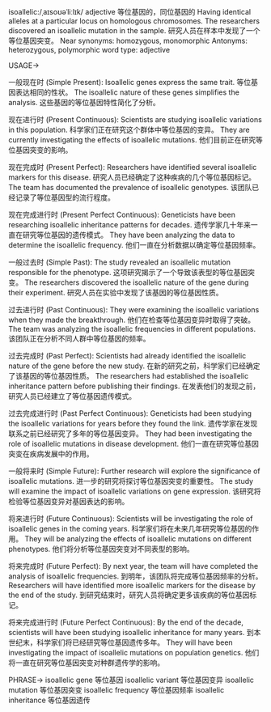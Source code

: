 isoallelic:/ˌaɪsoʊəˈliːlɪk/
adjective
等位基因的，同位基因的
Having identical alleles at a particular locus on homologous chromosomes.
The researchers discovered an isoallelic mutation in the sample. 研究人员在样本中发现了一个等位基因突变。
Near synonyms: homozygous, monomorphic
Antonyms: heterozygous, polymorphic
word type: adjective


USAGE->

一般现在时 (Simple Present):
Isoallelic genes express the same trait. 等位基因表达相同的性状。
The isoallelic nature of these genes simplifies the analysis. 这些基因的等位基因特性简化了分析。

现在进行时 (Present Continuous):
Scientists are studying isoallelic variations in this population. 科学家们正在研究这个群体中等位基因的变异。
They are currently investigating the effects of isoallelic mutations. 他们目前正在研究等位基因突变的影响。

现在完成时 (Present Perfect):
Researchers have identified several isoallelic markers for this disease. 研究人员已经确定了这种疾病的几个等位基因标记。
The team has documented the prevalence of isoallelic genotypes. 该团队已经记录了等位基因型的流行程度。

现在完成进行时 (Present Perfect Continuous):
Geneticists have been researching isoallelic inheritance patterns for decades. 遗传学家几十年来一直在研究等位基因的遗传模式。
They have been analyzing the data to determine the isoallelic frequency. 他们一直在分析数据以确定等位基因频率。

一般过去时 (Simple Past):
The study revealed an isoallelic mutation responsible for the phenotype. 这项研究揭示了一个导致该表型的等位基因突变。
The researchers discovered the isoallelic nature of the gene during their experiment. 研究人员在实验中发现了该基因的等位基因性质。

过去进行时 (Past Continuous):
They were examining the isoallelic variations when they made the breakthrough. 他们在检查等位基因变异时取得了突破。
The team was analyzing the isoallelic frequencies in different populations. 该团队正在分析不同人群中等位基因的频率。

过去完成时 (Past Perfect):
Scientists had already identified the isoallelic nature of the gene before the new study. 在新的研究之前，科学家们已经确定了该基因的等位基因性质。
The researchers had established the isoallelic inheritance pattern before publishing their findings. 在发表他们的发现之前，研究人员已经建立了等位基因遗传模式。

过去完成进行时 (Past Perfect Continuous):
Geneticists had been studying the isoallelic variations for years before they found the link. 遗传学家在发现联系之前已经研究了多年的等位基因变异。
They had been investigating the role of isoallelic mutations in disease development. 他们一直在研究等位基因突变在疾病发展中的作用。

一般将来时 (Simple Future):
Further research will explore the significance of isoallelic mutations. 进一步的研究将探讨等位基因突变的重要性。
The study will examine the impact of isoallelic variations on gene expression. 该研究将检验等位基因变异对基因表达的影响。

将来进行时 (Future Continuous):
Scientists will be investigating the role of isoallelic genes in the coming years. 科学家们将在未来几年研究等位基因的作用。
They will be analyzing the effects of isoallelic mutations on different phenotypes. 他们将分析等位基因突变对不同表型的影响。

将来完成时 (Future Perfect):
By next year, the team will have completed the analysis of isoallelic frequencies. 到明年，该团队将完成等位基因频率的分析。
Researchers will have identified more isoallelic markers for the disease by the end of the study. 到研究结束时，研究人员将确定更多该疾病的等位基因标记。

将来完成进行时 (Future Perfect Continuous):
By the end of the decade, scientists will have been studying isoallelic inheritance for many years. 到本世纪末，科学家们将已经研究等位基因遗传多年。
They will have been investigating the impact of isoallelic mutations on population genetics. 他们将一直在研究等位基因突变对种群遗传学的影响。


PHRASE->
isoallelic gene 等位基因
isoallelic variant 等位基因变异
isoallelic mutation 等位基因突变
isoallelic frequency 等位基因频率
isoallelic inheritance 等位基因遗传


